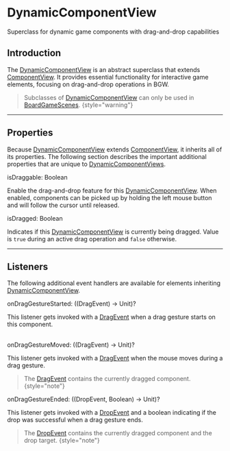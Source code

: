 [DynamicComponentViewKDoc]: /docs/tools.aqua.bgw.components/-dynamic-component-view/index.html
[ComponentViewKDoc]: /docs/tools.aqua.bgw.components/-component-view/index.html
[DragEventKDoc]: /docs/tools.aqua.bgw.event/-drag-event/index.html
[DropEventKDoc]: /docs/tools.aqua.bgw.event/-drop-event/index.html
[BoardGameSceneKDoc]: /docs/tools.aqua.bgw.core/-board-game-scene/index.html

# DynamicComponentView

<tldr>Superclass for dynamic game components with drag-and-drop capabilities</tldr>

## Introduction

The [DynamicComponentView][DynamicComponentViewKDoc] is an abstract superclass that extends [ComponentView][ComponentViewKDoc]. It provides essential functionality for interactive game elements, focusing on drag-and-drop operations in BGW.

> Subclasses of [DynamicComponentView][DynamicComponentViewKDoc] can only be used in [BoardGameScenes][BoardGameSceneKDoc].
> {style="warning"}

---

## Properties

Because [DynamicComponentView][DynamicComponentViewKDoc] extends [ComponentView][ComponentViewKDoc], it inherits all of its properties. The following section describes the important additional properties that are unique to [DynamicComponentViews][DynamicComponentViewKDoc].

<signature>
<code-block lang="kotlin" copy="false">
isDraggable: Boolean
</code-block>

Enable the drag-and-drop feature for this [DynamicComponentView][DynamicComponentViewKDoc]. When enabled, components can be picked up by holding the left mouse button and will follow the cursor until released.

</signature>

<signature>
<code-block lang="kotlin" copy="false">
isDragged: Boolean
</code-block>

Indicates if this [DynamicComponentView][DynamicComponentViewKDoc] is currently being dragged. Value is `true` during an active drag operation and `false` otherwise.

</signature>

---

## Listeners

The following additional event handlers are available for elements inheriting [DynamicComponentView][DynamicComponentViewKDoc].

<signature>
<code-block lang="kotlin" copy="false">
onDragGestureStarted: ((DragEvent) -> Unit)?
</code-block>

This listener gets invoked with a [DragEvent][DragEventKDoc] when a drag gesture starts on this component.

<br>

<code-block lang="kotlin" copy="false">
onDragGestureMoved: ((DragEvent) -> Unit)?
</code-block>

This listener gets invoked with a [DragEvent][DragEventKDoc] when the mouse moves during a drag gesture.

> The [DragEvent][DragEventKDoc] contains the currently dragged component.
> {style="note"}

</signature>

<signature>
<code-block lang="kotlin" copy="false">
onDragGestureEnded: ((DropEvent, Boolean) -> Unit)?
</code-block>

This listener gets invoked with a [DropEvent][DropEventKDoc] and a boolean indicating if the drop was successful when a drag gesture ends.

> The [DropEvent][DropEventKDoc] contains the currently dragged component and the drop target.
> {style="note"}

</signature>
